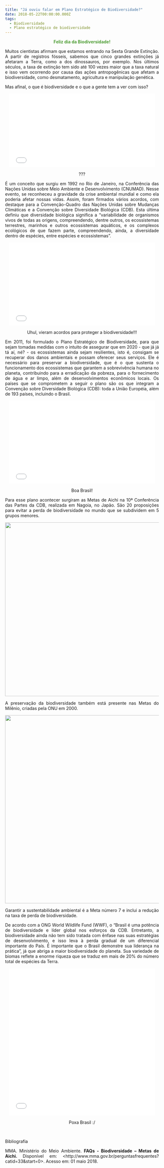 ```yaml
---
title: "Já ouviu falar em Plano Estratégico de Biodiversidade?"
date: 2018-05-22T00:00:00.000Z
tags:
  - Biodiversidade
  - Plano estratégico de biodiversidade
---
```


<p style="text-align: center;"><span style="color: #509e37;"><b>Feliz dia da Biodiversidade!</b></span></p>
<p style="text-align: justify;"><span style="font-weight: 400;">Muitos cientistas afirmam que estamos entrando na Sexta Grande Extinção. A partir de registros fósseis, sabemos que cinco grandes extinções já afetaram a Terra, como a dos dinossauros, por exemplo. Nos últimos séculos, a taxa de extinção tem sido até 100 vezes maior que a taxa natural e isso vem ocorrendo por causa das ações antropogênicas que afetam a biodiversidade, como desmatamento, agricultura e manipulação genética.</span></p>
<p style="text-align: justify;"><span style="font-weight: 400;">Mas afinal, o que é biodiversidade e o que a gente tem a ver com isso?</span></p>
<p style="text-align: center;"><iframe src="//giphy.com/embed/2vlC9FMLSmqGs" width="480" height="240" frameborder="0"></iframe></p>
<p style="text-align: center;"><span style="font-weight: 400;">???</span></p>
<p style="text-align: justify;"><span style="font-weight: 400;">É </span><span style="font-weight: 400;">um conceito que surgiu em 1992 no Rio de Janeiro, na Conferência das Nações Unidas sobre Meio Ambiente e Desenvolvimento (CNUMAD). Nesse evento, se reconheceu a gravidade da crise ambiental mundial e como ela poderia afetar nossas vidas. Assim, foram firmados vários acordos, com destaque para a Convenção-Quadro das Nações Unidas sobre Mudanças Climáticas e a Convenção sobre Diversidade Biológica (CDB). Esta última definiu que diversidade biológica significa a “variabilidade de organismos vivos de todas as origens, compreendendo, dentre outros, os ecossistemas terrestres, marinhos e outros ecossistemas aquáticos, e os complexos ecológicos de que fazem parte, compreendendo, ainda, a diversidade dentro de espécies, entre espécies e ecossistemas”.</span></p>
<p style="text-align: center;"><iframe src="//giphy.com/embed/otnqsqqzmsw7K" width="480" height="270" frameborder="0"></iframe></p>
<p style="text-align: center;"><span style="font-weight: 400;">Uhul, vieram acordos para proteger a biodiversidade!!!</span></p>
<p style="text-align: justify;"><span style="font-weight: 400;">Em 2011, foi formulado o Plano Estratégico de Biodiversidade, para que sejam tomadas medidas com o intuito de assegurar que em 2020 - que já já tá aí, né? - os ecossistemas ainda sejam resilientes, isto é, consigam se recuperar dos danos ambientais e possam oferecer seus serviços. Ele é necessário para preservar a biodiversidade, que é o que sustenta o funcionamento dos ecossistemas que garantem a sobrevivência humana no planeta, contribuindo para a erradicação da pobreza, para o fornecimento de água e ar limpo, além de desenvolvimentos econômicos locais. Os países que se comprometem a seguir o plano são os que integram a Convenção sobre Diversidade Biológica (CDB): toda a União Européia, além de 193 países, incluindo o Brasil.</span></p>
<p style="text-align: center;"><iframe src="//giphy.com/embed/UdoS9OzIS2lgY" width="480" height="270" frameborder="0"></iframe></p>
<p style="text-align: center;"><span style="font-weight: 400;">Boa Brasil!</span></p>
<p style="text-align: justify;"><span style="font-weight: 400;">Para esse plano acontecer surgiram as Metas de Aichi na 10ª Conferência das Partes da CDB, realizada em Nagoia, no Japão. São 20 proposições para evitar a perda de biodiversidade no mundo que se subdividem em 5 grupos menores.</span></p>
<p style="text-align: justify;"><a href="http://seivajr.com/?attachment_id=681" rel="attachment wp-att-681"><img class="alignnone size-full wp-image-681" src="http://seivajr.com/wp-content/uploads/2018/05/Capturar.png" alt="" width="959" height="567" /></a></p>
<p style="text-align: justify;"><span style="font-weight: 400;">A preservação da biodiversidade também está presente nas Metas do Milênio, criadas pela ONU em 2000. </span></p>
<p style="text-align: justify;"><a href="http://seivajr.com/?attachment_id=682" rel="attachment wp-att-682"><img class="wp-image-682 aligncenter" src="http://seivajr.com/wp-content/uploads/2018/05/8-jeitos-de-mudar-o-mundo.jpg" alt="" width="600" height="614" /></a></p>
<p style="text-align: justify;"><span style="font-weight: 400;">Garantir a sustentabilidade ambiental é a Meta número 7 e inclui a redução na taxa de perda de biodiversidade. </span></p>
<p style="text-align: justify;"><span style="font-weight: 400;">De acordo com a ONG World Wildlife Fund (WWF), o “Brasil é uma potência de biodiversidade e líder global nos esforços da CDB. Entretanto, a biodiversidade ainda não tem sido tratada com ênfase nas suas estratégias de desenvolvimento, e isso leva à perda gradual de um diferencial importante do País. É importante que o Brasil demonstre sua liderança na prática”, já que abriga a maior biodiversidade do planeta. Sua variedade de biomas reflete a enorme riqueza que se traduz em mais de 20% do número total de espécies da Terra.</span></p>
<p style="text-align: center;"><iframe src="//giphy.com/embed/pZdtSr6SARRdK" width="480" height="480" frameborder="0"></iframe></p>
<p style="text-align: center;"><span style="font-weight: 400;">Poxa Brasil :/</span></p>
&nbsp;
<p style="text-align: justify;"><span style="font-weight: 400;">Bibliografia</span></p>
<p style="text-align: justify;"><span style="font-weight: 400;">MMA. Ministério do Meio Ambiente. </span><b>FAQs - Biodiversidade – Metas de Aichi. </b><span style="font-weight: 400;">Disponível em: &lt;http://www.mma.gov.br/perguntasfrequentes?catid=33&amp;start=0&gt;. Acesso em: 01 maio 2018.</span></p>
